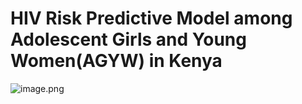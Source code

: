 # HIV Risk Predictive Model among Adolescent Girls and Young Women(AGYW) in Kenya

![image.png](attachment:image.png)
